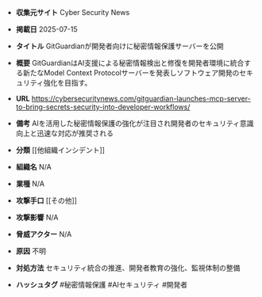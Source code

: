 - **収集元サイト**
Cyber Security News

- **掲載日**
2025-07-15

- **タイトル**
GitGuardianが開発者向けに秘密情報保護サーバーを公開

- **概要**
GitGuardianはAI支援による秘密情報検出と修復を開発者環境に統合する新たなModel Context Protocolサーバーを発表しソフトウェア開発のセキュリティ強化を目指す。

- **URL**
https://cybersecuritynews.com/gitguardian-launches-mcp-server-to-bring-secrets-security-into-developer-workflows/

- **備考**
AIを活用した秘密情報保護の強化が注目され開発者のセキュリティ意識向上と迅速な対応が推奨される

- **分類**
[[他組織インシデント]]

- **組織名**
N/A

- **業種**
N/A

- **攻撃手口**
[[その他]]

- **攻撃影響**
N/A

- **脅威アクター**
N/A

- **原因**
不明

- **対処方法**
セキュリティ統合の推進、開発者教育の強化、監視体制の整備

- **ハッシュタグ**
#秘密情報保護 #AIセキュリティ #開発者
